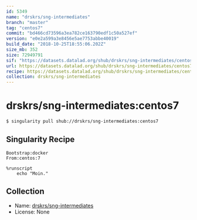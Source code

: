 ```yaml
---
id: 5349
name: "drskrs/sng-intermediates"
branch: "master"
tag: "centos7"
commit: "bd466cd73596a3ea782ce163790edf1c50a527ef"
version: "e0e2a599a3e8456e5ae7753abbe40019"
build_date: "2018-10-25T18:55:06.202Z"
size_mb: 352
size: 72949791
sif: "https://datasets.datalad.org/shub/drskrs/sng-intermediates/centos7/2018-10-25-bd466cd7-e0e2a599/e0e2a599a3e8456e5ae7753abbe40019.simg"
url: https://datasets.datalad.org/shub/drskrs/sng-intermediates/centos7/2018-10-25-bd466cd7-e0e2a599/
recipe: https://datasets.datalad.org/shub/drskrs/sng-intermediates/centos7/2018-10-25-bd466cd7-e0e2a599/Singularity
collection: drskrs/sng-intermediates
---
```


# drskrs/sng-intermediates:centos7

```bash
$ singularity pull shub://drskrs/sng-intermediates:centos7
```

## Singularity Recipe

```singularity
Bootstrap:docker
From:centos:7

%runscript
    echo "Moin."
```

## Collection

 - Name: [drskrs/sng-intermediates](https://github.com/drskrs/sng-intermediates)
 - License: None

